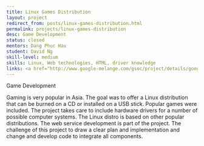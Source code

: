 ```yaml
---
title: Linux Games Distribution
layout: project
redirect_from: posts/linux-games-distribution.html
permalink: projects/linux-games-distribution
desc: Game Development
status: closed
mentors: Dang Phuc Hau
student: David Ng
skill-level: medium
skills: Linux, Web technologies, HTML, driver knowledge
links: <a href="http://www.google-melange.com/gsoc/project/details/google/gsoc2012/biohack/5668600916475904">GSoC page</a>
---
```

Game Development

Gaming is very popular in Asia. The goal was to offer a Linux distribution that can be burned on a CD or installed on a USB stick. Popular games were included. The project takes care to include hardware drivers for a number of possible computer systems. The Linux distro is based on other popular distributions. The web service development is part of the project. The challenge of this project to draw a clear plan and implementation and change and develop code to integrate all components.

